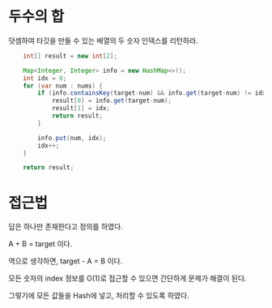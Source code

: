 # 두수의 합
덧셈하여 타깃을 만들 수 있는 배열의 두 숫자 인덱스를 리턴하라.

```Java
    int[] result = new int[2];

    Map<Integer, Integer> info = new HashMap<>();
    int idx = 0;
    for (var num : nums) {
        if (info.containsKey(target-num) && info.get(target-num) != idx) {
            result[0] = info.get(target-num);
            result[1] = idx;
            return result;
        }

        info.put(num, idx);
        idx++;
    }

    return result;
```

# 접근법
답은 하나만 존재한다고 정의를 하였다.

A + B = target 이다.

역으로 생각하면, target - A = B 이다.

모든 숫자의 index 정보를 O(1)로 접근할 수 있으면 간단하게 문제가 해결이 된다.

그렇기에 모든 값들을 Hash에 넣고, 처리할 수 있도록 하였다.

